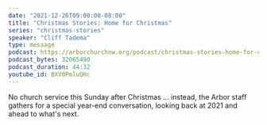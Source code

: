 ```yaml
---
date: "2021-12-26T09:00:00-08:00"
title: "Christmas Stories: Home for Christmas"
series: "christmas-stories"
speaker: "Cliff Tadema"
type: message
podcast: https://arborchurchnw.org/podcast/christmas-stories-home-for-christmas.mp3
podcast_bytes: 32065490
podcast_duration: 44:32
youtube_id: BXV0PmluQHc
---
```


No church service this Sunday after Christmas ... instead, the Arbor staff
gathers for a special year-end conversation, looking back at 2021 and ahead to
what's next. 
